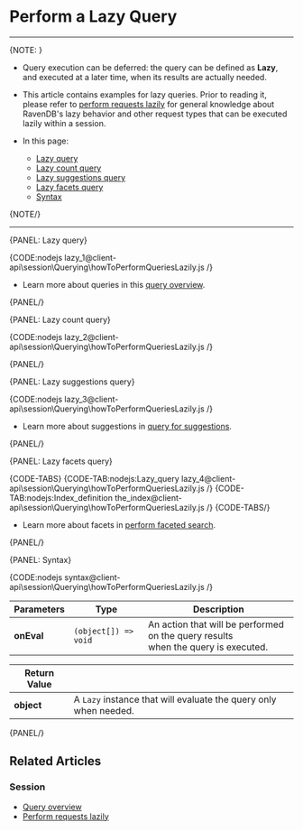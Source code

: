 # Perform a Lazy Query

---

{NOTE: }

* Query execution can be deferred: the query can be defined as **Lazy**, and executed 
  at a later time, when its results are actually needed.  

* This article contains examples for lazy queries. Prior to reading it, please refer 
  to [perform requests lazily](../../../client-api/session/how-to/perform-operations-lazily) 
  for general knowledge about RavenDB's lazy behavior and other request types that can be 
  executed lazily within a session.

* In this page:
    * [Lazy query](../../../client-api/session/querying/how-to-perform-queries-lazily#lazy-query)
    * [Lazy count query](../../../client-api/session/querying/how-to-perform-queries-lazily#lazy-count-query)
    * [Lazy suggestions query](../../../client-api/session/querying/how-to-perform-queries-lazily#lazy-suggestions-query)
    * [Lazy facets query](../../../client-api/session/querying/how-to-perform-queries-lazily#lazy-facets-query)
    * [Syntax](../../../client-api/session/querying/how-to-perform-queries-lazily#syntax)

{NOTE/}

---

{PANEL: Lazy query}

{CODE:nodejs lazy_1@client-api\session\Querying\howToPerformQueriesLazily.js /}

* Learn more about queries in this [query overview](../../../client-api/session/querying/how-to-query).

{PANEL/}

{PANEL: Lazy count query}

{CODE:nodejs lazy_2@client-api\session\Querying\howToPerformQueriesLazily.js /}

{PANEL/}

{PANEL: Lazy suggestions query}

{CODE:nodejs lazy_3@client-api\session\Querying\howToPerformQueriesLazily.js /}

* Learn more about suggestions in [query for suggestions](../../../client-api/session/querying/how-to-work-with-suggestions).

{PANEL/}

{PANEL: Lazy facets query}

{CODE-TABS}
{CODE-TAB:nodejs:Lazy_query lazy_4@client-api\session\Querying\howToPerformQueriesLazily.js /}
{CODE-TAB:nodejs:Index_definition the_index@client-api\session\Querying\howToPerformQueriesLazily.js /}
{CODE-TABS/}

* Learn more about facets in [perform faceted search](../../../client-api/session/querying/how-to-perform-a-faceted-search).

{PANEL/}

{PANEL: Syntax}

{CODE:nodejs syntax@client-api\session\Querying\howToPerformQueriesLazily.js /}

| Parameters | Type                 | Description                                                                          |
|------------|----------------------|--------------------------------------------------------------------------------------|
| __onEval__ | `(object[]) => void` | An action that will be performed on the query results<br>when the query is executed. |

| Return Value |                                                                  |
|--------------|------------------------------------------------------------------|
| __object__   | A `Lazy` instance that will evaluate the query only when needed. |

{PANEL/}

## Related Articles

### Session

- [Query overview](../../../client-api/session/querying/how-to-query)
- [Perform requests lazily](../../../client-api/session/how-to/perform-operations-lazily)
